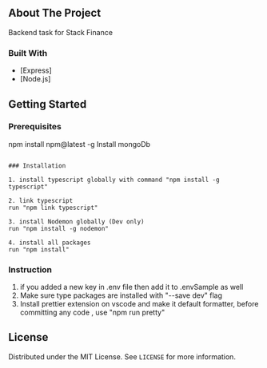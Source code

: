 <!-- ABOUT THE PROJECT -->
## About The Project

Backend task for Stack Finance

### Built With
* [Express]
* [Node.js]



<!-- GETTING STARTED -->
## Getting Started


### Prerequisites

npm install npm@latest -g
Install mongoDb 
```

### Installation

1. install typescript globally with command "npm install -g typescript"

2. link typescript 
run "npm link typescript"

3. install Nodemon globally (Dev only)
run "npm install -g nodemon"

4. install all packages 
run "npm install"
```
### Instruction 

1. if you added a new key in .env file then add it to .envSample as well 
2. Make sure type packages are installed with "--save dev" flag
3. Install prettier extension on vscode and make it default formatter, before committing any code , use "npm run pretty"
<!-- LICENSE -->
## License

Distributed under the MIT License. See `LICENSE` for more information.